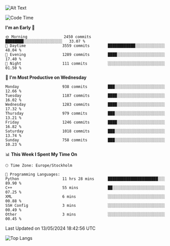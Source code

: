![Alt Text](https://media.tenor.com/3Gehha8RO-sAAAAC/goose-dance.gif)

<!--START_SECTION:waka-->
![Code Time](http://img.shields.io/badge/Code%20Time-155%20hrs%2043%20mins-blue)

**I'm an Early 🐤** 

```text
🌞 Morning                2450 commits        ████████░░░░░░░░░░░░░░░░░   33.07 % 
🌆 Daytime                3559 commits        ████████████░░░░░░░░░░░░░   48.04 % 
🌃 Evening                1289 commits        ████░░░░░░░░░░░░░░░░░░░░░   17.40 % 
🌙 Night                  111 commits         ░░░░░░░░░░░░░░░░░░░░░░░░░   01.50 % 
```
📅 **I'm Most Productive on Wednesday** 

```text
Monday                   938 commits         ███░░░░░░░░░░░░░░░░░░░░░░   12.66 % 
Tuesday                  1187 commits        ████░░░░░░░░░░░░░░░░░░░░░   16.02 % 
Wednesday                1283 commits        ████░░░░░░░░░░░░░░░░░░░░░   17.32 % 
Thursday                 979 commits         ███░░░░░░░░░░░░░░░░░░░░░░   13.21 % 
Friday                   1246 commits        ████░░░░░░░░░░░░░░░░░░░░░   16.82 % 
Saturday                 1018 commits        ███░░░░░░░░░░░░░░░░░░░░░░   13.74 % 
Sunday                   758 commits         ███░░░░░░░░░░░░░░░░░░░░░░   10.23 % 
```


📊 **This Week I Spent My Time On** 

```text
🕑︎ Time Zone: Europe/Stockholm

💬 Programming Languages: 
Python                   11 hrs 28 mins      ██████████████████████░░░   89.90 % 
C++                      55 mins             ██░░░░░░░░░░░░░░░░░░░░░░░   07.25 % 
XML                      6 mins              ░░░░░░░░░░░░░░░░░░░░░░░░░   00.88 % 
SSH Config               3 mins              ░░░░░░░░░░░░░░░░░░░░░░░░░   00.49 % 
Other                    3 mins              ░░░░░░░░░░░░░░░░░░░░░░░░░   00.45 % 
```


 Last Updated on 13/05/2024 18:42:56 UTC
<!--END_SECTION:waka-->

![Top Langs](https://github-readme-stats-rose-phi.vercel.app/api/top-langs/?username=jxncted\&layout=compact&hide=c,assembly,jupyter%20notebook)

